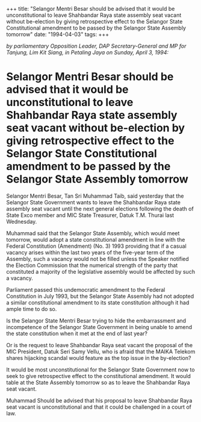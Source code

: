 +++ 
title: "Selangor Mentri Besar should be advised that it would be unconstitutional to leave Shahbandar Raya state assembly seat vacant without be-election by giving retrospective effect to the Selangor State Constitutional amendment to be passed by the Selangor State Assembly tomorrow"
date: "1994-04-03"
tags:
+++

_by parliamentary Opposition Leader, DAP Secretary-General and MP for Tanjung, Lim Kit Siang, in Petaling Jaya on Sunday, April 3, 1994:_

# Selangor Mentri Besar should be advised that it would be unconstitutional to leave Shahbandar Raya state assembly seat vacant without be-election by giving retrospective effect to the Selangor State Constitutional amendment to be passed by the Selangor State Assembly tomorrow

Selangor Mentri Besar, Tan Sri Muhammad Taib, said yesterday that the Selangor State Government wants to leave the Shahbandar Raya state assembly seat vacant until the next general elections following the death of State Exco member and MIC State Treasurer, Datuk T.M. Thurai last Wednesday.</u>

Muhammad said that the Selangor State Assembly, which would meet tomorrow, would adopt a state constitutional amendment in line with the Federal Constitution (Amendment) (No. 3) 1993 providing that if a casual vacancy arises within the last two years of the five-year term of the Assembly, such a vacancy would not be filled unless the Speaker notified the Election Commission that the numerical strength of the party that constituted a majority of the legislative assembly would be affected by such a vacancy.

Parliament passed this undemocratic amendment to the Federal Constitution in July 1993, but the Selangor State Assembly had not adopted a similar constitutional amendment to its state constitution although it had ample time to do so.

Is the Selangor State Mentri Besar trying to hide the embarrassment and incompetence of the Selangor State Government in being unable to amend the state constitution when it met at the end of last  year?

Or is the request to leave Shahbandar Raya seat vacant the proposal of the MIC President, Datuk Seri Samy Vellu, who is afraid that the MAIKA Telekom shares hijacking scandal would feature as the top issue in the by-election?

It would be most unconstitutional for the Selangor State Government now to seek to give retrospective effect to the constitutional amendment.  It would table at the  State Assembly tomorrow so as to leave the Shahbandar Raya seat vacant.

Muhammad Should be advised that his proposal to leave Shahbandar Raya seat vacant is unconstitutional and that it could be challenged in a court of law.
 
